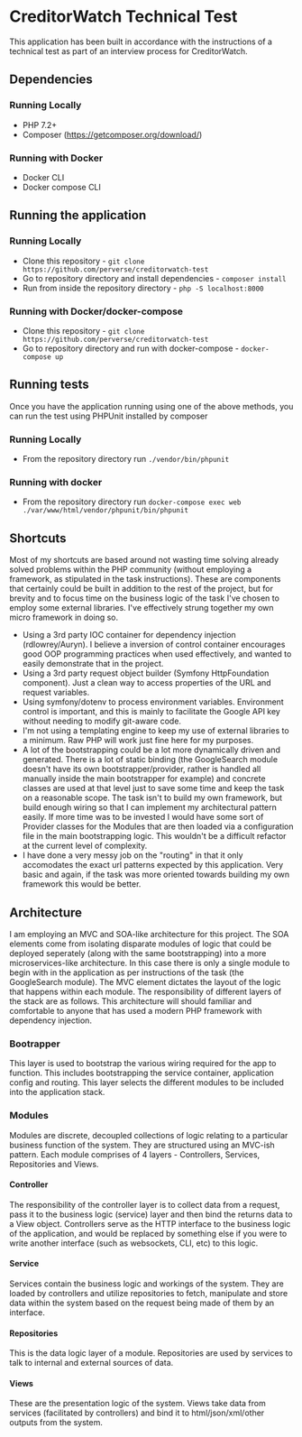 # CreditorWatch Technical Test
This application has been built in accordance with the instructions of a technical test as part of an interview process for CreditorWatch.

## Dependencies

### Running Locally
* PHP 7.2+
* Composer (https://getcomposer.org/download/)

### Running with Docker
* Docker CLI
* Docker compose CLI

## Running the application

### Running Locally
* Clone this repository - `git clone https://github.com/perverse/creditorwatch-test`
* Go to repository directory and install dependencies - `composer install`
* Run from inside the repository directory - `php -S localhost:8000`

### Running with Docker/docker-compose
* Clone this repository - `git clone https://github.com/perverse/creditorwatch-test`
* Go to repository directory and run with docker-compose - `docker-compose up`

## Running tests
Once you have the application running using one of the above methods, you can run the test using PHPUnit installed by composer

### Running Locally
* From the repository directory run `./vendor/bin/phpunit`

### Running with docker
* From the repository directory run `docker-compose exec web ./var/www/html/vendor/phpunit/bin/phpunit`

## Shortcuts
Most of my shortcuts are based around not wasting time solving already solved problems within the PHP community (without employing a framework, as stipulated in the task instructions). These are components that certainly could be built  in addition to the rest of the project, but for brevity and to focus time on the business logic of the task I've chosen to employ some external libraries. I've effectively strung together my own micro framework in doing so.
- Using a 3rd party IOC container for dependency injection (rdlowrey/Auryn). I believe a inversion of control container encourages good OOP programming practices when used effectively, and wanted to easily demonstrate that in the project.
- Using a 3rd party request object builder (Symfony HttpFoundation component). Just a clean way to access properties of the URL and request variables.
- Using symfony/dotenv to process environment variables. Environment control is important, and this is mainly to facilitate the Google API key without needing to modify git-aware code.
- I'm not using a templating engine to keep my use of external libraries to a minimum. Raw PHP will work just fine here for my purposes.
- A lot of the bootstrapping could be a lot more dynamically driven and generated. There is a lot of static binding (the GoogleSearch module doesn't have its own bootstrapper/provider, rather is handled all manually inside the main bootstrapper for example) and concrete classes are used at that level just to save some time and keep the task on a reasonable scope. The task isn't to build my own framework, but build enough wiring so that I can implement my architectural pattern easily. If more time was to be invested I would have some sort of Provider classes for the Modules that are then loaded via a configuration file in the main bootstrapping logic. This wouldn't be a difficult refactor at the current level of complexity.
- I have done a very messy job on the "routing" in that it only accomodates the exact url patterns expected by this application. Very basic and again, if the task was more oriented towards building my own framework this would be better.

## Architecture
I am employing an MVC and SOA-like architecture for this project. The SOA elements come from isolating disparate modules of logic that could be deployed seperately (along with the same bootstrapping) into a more microservices-like architecture. In this case there is only a single module to begin with in the application as per instructions of the task (the GoogleSearch module). The MVC element dictates the layout of the logic that happens within each module. The responsibility of different layers of the stack are as follows. This architecture will should familiar and comfortable to anyone that has used a modern PHP framework with dependency injection.

### Bootrapper
This layer is used to bootstrap the various wiring required for the app to function. This includes bootstrapping the service container, application config and routing. This layer selects the different modules to be included into the application stack.

### Modules
Modules are discrete, decoupled collections of logic relating to a particular business function of the system. They are structured using an MVC-ish pattern. Each module comprises of 4 layers - Controllers, Services, Repositories and Views.

#### Controller
The responsibility of the controller layer is to collect data from a request, pass it to the business logic (service) layer and then bind the returns data to a View object. Controllers serve as the HTTP interface to the business logic of the application, and would be replaced by something else if you were to write another interface (such as websockets, CLI, etc) to this logic.

#### Service
Services contain the business logic and workings of the system. They are loaded by controllers and utilize repositories to fetch, manipulate and store data within the system based on the request being made of them by an interface.

#### Repositories
This is the data logic layer of a module. Repositories are used by services to talk to internal and external sources of data.

#### Views
These are the presentation logic of the system. Views take data from services (facilitated by controllers) and bind it to html/json/xml/other outputs from the system.
